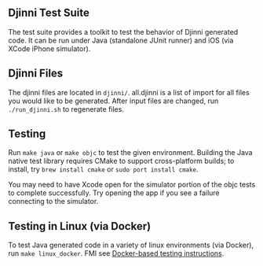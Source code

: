 Djinni Test Suite
-----------------
The test suite provides a toolkit to test the behavior of Djinni generated code. It can be
run under Java (standalone JUnit runner) and iOS (via XCode iPhone simulator).

Djinni Files
----------
The djinni files are located in `djinni/`. all.djinni is a list of import for all files you would
like to be generated. After input files are changed, run `./run_djinni.sh` to regenerate files.

Testing
-------
Run `make java` or `make objc` to test the given environment.  Building the Java
native test library requires CMake to support cross-platform builds; to install,
try `brew install cmake` or `sudo port install cmake`.

You may need to have Xcode open for the simulator portion of the objc
tests to complete successfully.  Try opening the app if you see a
failure connecting to the simulator.

Testing in Linux (via Docker)
-----------------------------
To test Java generated code in a variety of linux environments (via Docker),
run `make linux_docker`.  FMI see 
[Docker-based testing instructions](java/docker/README.md).
